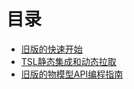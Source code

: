 # <a name="目录">目录</a>

* [旧版的快速开始](http://code.aliyun.com/edward.yangx/public-docs/wikis/user-guide/linkkit/Archived/Deprecated_QuickStart)
* [TSL静态集成和动态拉取](http://code.aliyun.com/edward.yangx/public-docs/wikis/user-guide/linkkit/Archived/TSL_Operation)
* [旧版的物模型API编程指南](http://code.aliyun.com/edward.yangx/public-docs/wikis/user-guide/linkkit/Archived/Deprecated_ProgGuide)
